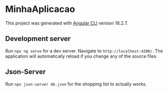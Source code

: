 # MinhaAplicacao

This project was generated with [Angular CLI](https://github.com/angular/angular-cli) version 18.2.7.

## Development server

Run `npx ng serve` for a dev server. Navigate to `http://localhost:4200/`. The application will automatically reload if you change any of the source files.

## Json-Server

Run `npx json-server db.json` for the shopping list to actually works.
